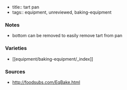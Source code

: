 - title:: tart pan
- tags:: equipment, unreviewed, baking-equipment
### Notes
- bottom can be removed to easily remove tart from pan

### Varieties
* [[equipment/baking-equipment/_index]]

### Sources
* http://foodsubs.com/EqBake.html

